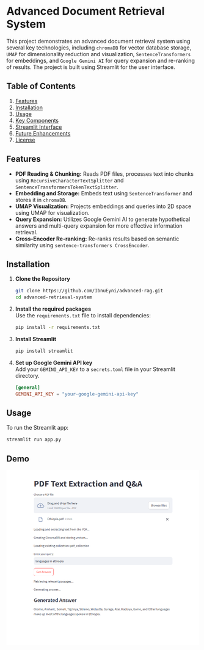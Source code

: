 # Advanced Document Retrieval System

This project demonstrates an advanced document retrieval system using several key technologies, including `chromaDB` for vector database storage, `UMAP` for dimensionality reduction and visualization, `SentenceTransformers` for embeddings, and `Google Gemini AI` for query expansion and re-ranking of results. The project is built using Streamlit for the user interface.

## Table of Contents
1. [Features](#features)
2. [Installation](#installation)
3. [Usage](#usage)
4. [Key Components](#key-components)
5. [Streamlit Interface](#streamlit-interface)
6. [Future Enhancements](#future-enhancements)
7. [License](#license)

## Features

- **PDF Reading & Chunking:** Reads PDF files, processes text into chunks using `RecursiveCharacterTextSplitter` and `SentenceTransformersTokenTextSplitter`.
- **Embedding and Storage:** Embeds text using `SentenceTransformer` and stores it in `chromaDB`.
- **UMAP Visualization:** Projects embeddings and queries into 2D space using UMAP for visualization.
- **Query Expansion:** Utilizes Google Gemini AI to generate hypothetical answers and multi-query expansion for more effective information retrieval.
- **Cross-Encoder Re-ranking:** Re-ranks results based on semantic similarity using `sentence-transformers CrossEncoder`.

## Installation

1. **Clone the Repository**
    ```bash
    git clone https://github.com/IbnuEyni/advanced-rag.git
    cd advanced-retrieval-system
    ```

2. **Install the required packages**  
    Use the `requirements.txt` file to install dependencies:
    ```bash
    pip install -r requirements.txt
    ```

3. **Install Streamlit**
    ```bash
    pip install streamlit
    ```

4. **Set up Google Gemini API key**  
    Add your `GEMINI_API_KEY` to a `secrets.toml` file in your Streamlit directory.

    ```toml
    [general]
    GEMINI_API_KEY = "your-google-gemini-api-key"
    ```

## Usage

To run the Streamlit app:

```bash
streamlit run app.py

```

## Demo

![Demo of Advanced Document Retrieval System](rag_gemini_strmlt.png)